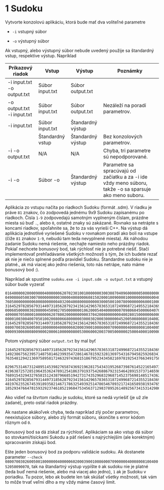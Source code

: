 # 1 Sudoku

Vytvorte konzolovú aplikáciu, ktorá bude mať dva voliteľné parametre

- ```-i``` vstupný súbor

- ```-o``` výstupný súbor

Ak vstupný, alebo výstupný súbor nebude uvedený použije sa štandardný vstup, respektíve výstup. Napríklad

| Príkazový riadok           | Vstup            | Výstup            | Poznámky                                                                                                |
| -------------------------- | ---------------- | ----------------- | ------------------------------------------------------------------------------------------------------- |
| -i input.txt -o output.txt | Súbor input.txt  | Súbor output.txt  |                                                                                                         |
| -o output.txt -i input.txt | Súbor input.txt  | Súbor output.txt  | Nezáleží na poradí parametrov.                                                                          |
| -i input.txt               | Súbor input.txt  | Štandardný výstup |                                                                                                         |
|                            | Štandardný vstup | Štandardný výstup | Bez konzolových parametrov.                                                                             |
| -i -o output.txt           | N/A              | N/A               | Chyba, tri parametre sú nepodporované.                                                                  |
| -i -o                      | Súbor -o         | Štandardný výstup | Parametre sa spracúvajú od začiatku a za -i ide vždy meno súboru, takže -o sa sparsuje ako meno suboru. |

Aplikácia zo vstupu načíta po riadkoch Sudoku (formát .sdm). V riadku je práve ```81``` znakov, čo zodpovedá jednému 9x9 Sudoku zapísanému po riadkoch. Čísla ```1-9``` zodpovedajú samotným vyplneným číslam, prázdne miesta sú buď ```.```, alebo ```0```, ostatné znaky sú zakázané. Rovnako sa netrápte s koncami riadkov, spoľahnite sa, že to za vás vyrieši C++. Na výstup dá aplikácia jednotlivé vyriešené Sudoku v rovnakom poradí ako boli na vstupe (čiže ```81``` znakov ```1-9```, nebudú tam teda nevyplnené miesta). Ak náhodou zadanie Sudoku nemá riešenie, nechajte namiesto neho prázdny riadok. Pokiaľ nechcete bonusový bod, tak rýchlosť nie je potrebné riešiť. Stačí implementovať prehľadávanie všetkých možností s tým, že ich budete rezať ak nie je niečo splnené podľa pravidiel Sudoku. Štandardne sudoku nie je platné., ak má viacej ako jedno riešenia, toto nás netrápe, nato máme bonusový bod :).

Napríklad ak spustíme ```sudoku.exe -i input.sdm -o output.txt``` a vstupný súbor bude vyzerať


```
016400000200009000400000062070230100100000003003087040960000005000800007000006820
049008605003007000000000030000400800060815020001009000010000000000600400804500390
760500000000060008000000403200400800080000030005001007809000000600010000000003041
316452978285679314497318562879234156142965783653187249968721495521843697734596821
000605000003020800045090270500000001062000540400000007098060450006040700000203000
409000705000010000006207800200000009003704200800000004002801500000060000905000406
000010030040070501002008006680000003000302000300000045200500800801040020090020000
316452978285679314497318562879234156142965783653187249968721435521843697734596821
080070030260050018000000400000602000390010086000709000004000800810040052050090070
000093006000800900020006100000080053006000200370050000002500040001009000700130000
```

Potom výstupný súbor ```output.txt``` by mal byť

```
316452978285679314497318562879234156142965783653187249968721435521843697734596821
149238675623957148758146239935472861467815923281369754316794582592683417874521396
763548129421369758958172463297436815186795234345821697819254376634917582572683941

829675314673124895145398276587436921962817543431952687398761452216549738754283169
419638725728519643536247891254186379193754268867923154642891537371465982985372416
768915432943276581512438796685194273174352968329687145237569814851743629496821357
316452978285679314497318562879234156142965783653187249968721435521843697734596821
481976235267453918935821467178632549392514786546789321724165893819347652653298174
185293476647815932923746185219684753456371298378952614892567341531429867764138529
```

Ako vidieť na štvrtom riadku je sudoku, ktoré sa nedá vyriešiť (je už zle zadané), preto ostal riadok prázdny.

Ak nastane akákoľvek chyba, teda napríklad zlý počer parametrov, neexistujúce súbory, alebo zlý formát súboru, skončite s error kódom rôznym od ```0```.

Bonusový bod sa dá získať za rýchlosť. Aplikáciam sa ako vstup dá súbor so stovkami/tisíckami Sukodu a päť riešení s najrýchlejším (ale korektným) spracovaním získajú bod.

Ešte jeden bonusový bod za podporu validácie sudoku. Ak dostanete parameter ```--check 080070030260050018000000400000602000390010086000709000004000800810040052050090070```, tak na štandartný výstup vypíšte ```0``` ak sudoku nie je platné (teda buď nemá riešenie, alebo má viacej ako jedno), ```1``` ak je Sudoku v poriadku. Tu pozor, lebo ak budete len tak skúšať všetky možnosti, tak vám to môže trvať veľmi dlho a my vždy máme časový limit.
